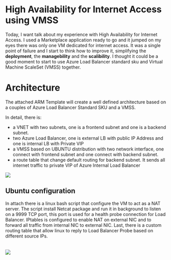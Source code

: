 # High Availability for Internet Access using VMSS
Today, I want talk about my experience with High Availability for Internet Access.
I used a Marketplace application ready to go and it jumped on my eyes there was only one VM dedicated for internet access.
It was a single point of failure and I start to think how to improve it, simplifying the <b>deployment</b>, the <b>managebility</b> and the <b>scalibility</b>.
I thought it could be a good moment to start to use Azure Load Balancer standard sku and Virtual Machine ScaleSet (VMSS) together.

<H1>Architecture</H1>
The attached ARM Template will create a well defined architecture based on a couples of Azure Load Balancer Standard SKU and a VMSS.

In detail, there is:
<UL>
  <li>a VNET with two subnets, one is a frontend subnet and one is a backend subnet.</li>
  <li>two Azure Load Balancer, one is external LB with public IP Address and one is internal LB with Private VIP</li>
  <li>a VMSS based on UBUNTU distribution with two network interface, one connect with frontend subnet and one connect with backend subnet.</li>
  <li>a route table that change default routing for backend subnet. It sends all internet traffic to private VIP of Azure Internal Load Balancer</li>
</UL>
<img src=https://github.com/ripom/HA-NAT-VM/raw/ripom-patch-1/Architecture-HA-NAT-VMSS.jpg>

<H2>Ubuntu configuration</H2>
In attach there is a linux bash script that configure the VM to act as a NAT server.
The script install Netcat package and run it in background to listen on a 9999 TCP port, this port is used for a health probe connection for Load Balancer.
IPtables is configured to enable NAT on external NIC and to forward all traffic from internal NIC to external NIC.
Last, there is a custom routing table that allow linux to reply to Load Balancer Probe based on different source IPs.
<br/>
<br/>
<br/>
<a href="https://azuredeploy.net/?repository=https://github.com/ripom/HA-NAT-VM" target="_blank">
    <img src="https://azuredeploy.net/deploybutton.png"/>
</a>
